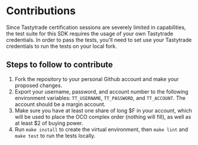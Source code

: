 # Contributions

Since Tastytrade certification sessions are severely limited in capabilities, the test suite for this SDK requires the usage of your own Tastytrade credentials. In order to pass the tests, you'll need to set use your Tastytrade credentials to run the tests on your local fork.

## Steps to follow to contribute

1. Fork the repository to your personal Github account and make your proposed changes.
2. Export your username, password, and account number to the following environment variables: `TT_USERNAME`, `TT_PASSWORD`, and `TT_ACCOUNT`. The account should be a margin account.
3. Make sure you have at least one share of long $F in your account, which will be used to place the OCO complex order (nothing will fill), as well as at least $2 of buying power.
4. Run `make install` to create the virtual environment, then `make lint` and `make test` to run the tests locally.
